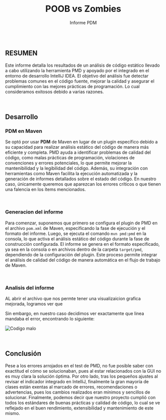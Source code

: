 <a id="informe-top"></a>
<br>
<div align="center">

<h1 align="center">POOB vs Zombies</h1>

  <p align="center">
    Informe PDM
    <br />
  </p>
</div>


</br>
</br>



## RESUMEN
Este informe detalla los resultados de un análisis de código estático llevado a cabo utilizando la herramienta PMD y apoyado por el integrado en el 
entorno de desarrollo IntelliJ IDEA. El objetivo del análisis fue detectar problemas comunes en el código fuente, mejorar la calidad y 
asegurar el cumplimiento con las mejores prácticas de programación. Lo cual consideramos exitosos debido a varias razones.

<br>

## Desarrollo
### PDM en Maven
Se optó por usar **PDM** de Maven en lugar de un plugin específico debido a su capacidad para realizar análisis estático del 
código de manera más eficiente y completa. PMD ayuda a identificar problemas de calidad del código, como malas prácticas de programación, 
violaciones de convenciones y errores potenciales, lo que permite mejorar la mantenibilidad y la legibilidad del código. Además, 
su integración con herramientas como Maven facilita la ejecución automatizada y la generación de informes detallados sobre el estado del código.
En nuestro caso, únicamente queremos que aparezcan los errores críticos o que tienen una falencia en los ítems mencionados.

<br>

### Generacion del informe
Para comenzar, suponemos que primero se configura el plugin de PMD en el archivo `pom.xml` de Maven, especificando la fase de ejecución 
y el formato del informe. Luego, se ejecuta el comando `mvn pmd:pmd` en la consola, lo que activa el análisis estático del código 
durante la fase de construcción configurada. El informe se genera en el formato especificado, ya sea en la consola o en 
archivos dentro de la carpeta `target/pmd`, dependiendo de la configuración del plugin. Este proceso permite integrar el 
análisis de calidad del código de manera automática en el flujo de trabajo de Maven.

<br>

### Analisis del informe
AL abrir el archivo que nos permte tener una visualizaicion grafica mejorada, logramos ver que


Sin embargo, en nuestro caso decidimos ver exactamente
que linea mandaba el error, encontrando lo siguiente:

![Codigo malo](/documents/Screenshots/PMDC.png)




<br>

## Conclusión
Pese a los errores arrojados en el test de PMD, no fue posible saber con exactitud el cómo se solucionaban, pues al estar relacionados con la GUI 
no es muy clara la solución óptima. Por otro lado, tras los pequeños ajustes al revisar el indicador integrado en IntelliJ, finalmente la gran 
mayoría de clases están exentas al marcado de errores, recomendaciones o advertencias, pues los cambios realizados eran mínimos y sencillos de 
solucionar. Finalmente, podemos decir que nuestro proyecto cumplió con todos los estándares de buenas prácticas y calidad de código, lo cual se 
ve reflejado en el buen rendimiento, extensibilidad y mantenimiento de este mismo.
